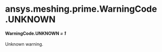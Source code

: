 <a id="ansys-meshing-prime-warningcode-unknown"></a>

# ansys.meshing.prime.WarningCode.UNKNOWN

<a id="ansys.meshing.prime.WarningCode.UNKNOWN"></a>

#### WarningCode.UNKNOWN *= 1*

Unknown warning.

<!-- !! processed by numpydoc !! -->
